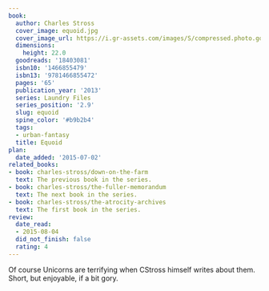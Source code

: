 ```yaml
---
book:
  author: Charles Stross
  cover_image: equoid.jpg
  cover_image_url: https://i.gr-assets.com/images/S/compressed.photo.goodreads.com/books/1380030682l/18403081._SX98_.jpg
  dimensions:
    height: 22.0
  goodreads: '18403081'
  isbn10: '1466855479'
  isbn13: '9781466855472'
  pages: '65'
  publication_year: '2013'
  series: Laundry Files
  series_position: '2.9'
  slug: equoid
  spine_color: '#b9b2b4'
  tags:
  - urban-fantasy
  title: Equoid
plan:
  date_added: '2015-07-02'
related_books:
- book: charles-stross/down-on-the-farm
  text: The previous book in the series.
- book: charles-stross/the-fuller-memorandum
  text: The next book in the series.
- book: charles-stross/the-atrocity-archives
  text: The first book in the series.
review:
  date_read:
  - 2015-08-04
  did_not_finish: false
  rating: 4
---
```


Of course Unicorns are terrifying when CStross himself writes about them. Short, but enjoyable, if a bit gory.
